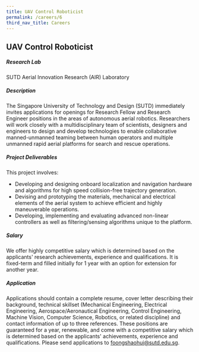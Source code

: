 ```yaml
---
title: UAV Control Roboticist
permalink: /careers/6
third_nav_title: Careers
---
```

## UAV Control Roboticist
##### Research Lab
SUTD Aerial Innovation Research (AIR) Laboratory
  
##### Description  
The Singapore University of Technology and Design (SUTD) immediately invites applications for openings for Research Fellow and Research Engineer positions in the areas of autonomous aerial robotics. Researchers will work closely with a multidisciplinary team of scientists, designers and engineers to design and develop technologies to enable collaborative manned-unmanned teaming between human operators and multiple unmanned rapid aerial platforms for search and rescue operations.
  
##### Project Deliverables
This project involves:
* Developing and designing onboard localization and navigation hardware and algorithms for high speed collision-free trajectory generation.
* Devising and prototyping the materials, mechanical and electrical elements of the aerial system to achieve efficient and highly maneuverable operations.
* Developing, implementing and evaluating advanced non-linear controllers as well as filtering/sensing algorithms unique to the platform.
   
##### Salary
We offer highly competitive salary which is determined based on the applicants' research achievements, experience and qualifications. It is fixed-term and filled initially for 1 year with an option for extension for another year. 
  
##### Application  
Applications should contain a complete resume, cover letter describing their background, technical skillset (Mechanical Engineering, Electrical Engineering, Aerospace/Aeronautical Engineering, Control Engineering, Machine Vision, Computer Science, Robotics, or related discipline) and contact information of up to three references. These positions are guaranteed for a year, renewable, and come with a competitive salary which is determined based on the applicants' achievements, experience and qualifications. Please send applications to [foongshaohui@sutd.edu.sg](foongshaohui@sutd.edu.sg).